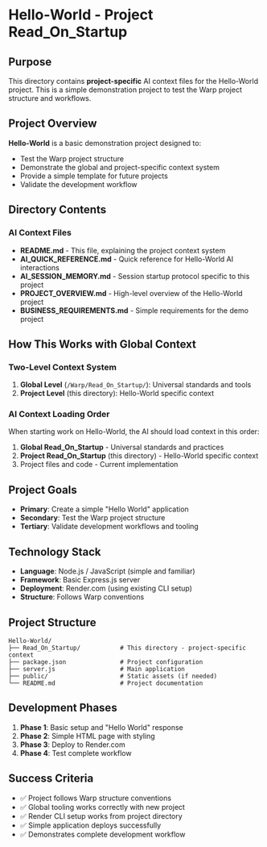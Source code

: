 # Hello-World - Project Read_On_Startup

## Purpose
This directory contains **project-specific** AI context files for the Hello-World project. This is a simple demonstration project to test the Warp project structure and workflows.

## Project Overview
**Hello-World** is a basic demonstration project designed to:
- Test the Warp project structure
- Demonstrate the global and project-specific context system
- Provide a simple template for future projects
- Validate the development workflow

## Directory Contents

### AI Context Files
- **README.md** - This file, explaining the project context system
- **AI_QUICK_REFERENCE.md** - Quick reference for Hello-World AI interactions
- **AI_SESSION_MEMORY.md** - Session startup protocol specific to this project
- **PROJECT_OVERVIEW.md** - High-level overview of the Hello-World project
- **BUSINESS_REQUIREMENTS.md** - Simple requirements for the demo project

## How This Works with Global Context

### Two-Level Context System
1. **Global Level** (`/Warp/Read_On_Startup/`): Universal standards and tools
2. **Project Level** (this directory): Hello-World specific context

### AI Context Loading Order
When starting work on Hello-World, the AI should load context in this order:
1. **Global Read_On_Startup** - Universal standards and practices
2. **Project Read_On_Startup** (this directory) - Hello-World specific context
3. Project files and code - Current implementation

## Project Goals
- **Primary**: Create a simple "Hello World" application
- **Secondary**: Test the Warp project structure
- **Tertiary**: Validate development workflows and tooling

## Technology Stack
- **Language**: Node.js / JavaScript (simple and familiar)
- **Framework**: Basic Express.js server
- **Deployment**: Render.com (using existing CLI setup)
- **Structure**: Follows Warp conventions

## Project Structure
```
Hello-World/
├── Read_On_Startup/           # This directory - project-specific context
├── package.json               # Project configuration
├── server.js                  # Main application
├── public/                    # Static assets (if needed)
└── README.md                  # Project documentation
```

## Development Phases
1. **Phase 1**: Basic setup and "Hello World" response
2. **Phase 2**: Simple HTML page with styling
3. **Phase 3**: Deploy to Render.com
4. **Phase 4**: Test complete workflow

## Success Criteria
- ✅ Project follows Warp structure conventions
- ✅ Global tooling works correctly with new project
- ✅ Render CLI setup works from project directory
- ✅ Simple application deploys successfully
- ✅ Demonstrates complete development workflow
